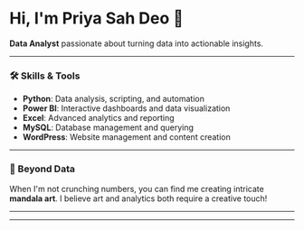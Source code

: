 # Hi, I'm Priya Sah Deo 👋

**Data Analyst** passionate about turning data into actionable insights.

---

### 🛠️ Skills & Tools

- **Python**: Data analysis, scripting, and automation
- **Power BI**: Interactive dashboards and data visualization
- **Excel**: Advanced analytics and reporting
- **MySQL**: Database management and querying
- **WordPress**: Website management and content creation

---

### 🎨 Beyond Data

When I'm not crunching numbers, you can find me creating intricate **mandala art**. I believe art and analytics both require a creative touch!

---

<!--
**Contact me or connect:**  
Feel free to reach out for collaboration or data-driven discussions!
(You can add your LinkedIn, email, or other links here.)
-->

---

<!--
**sahdeopriya/sahdeopriya** is a ✨ special ✨ repository because its `README.md` (this file) appears on your GitHub profile.
-->

